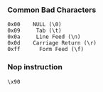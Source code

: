 ### Common Bad Characters
```
0x00    NULL (\0)
0x09     Tab (\t)
0x0a     Line Feed (\n)
0x0d    Carriage Return (\r)
0xff      Form Feed (\f)
```
### Nop instruction
```
\x90
```


